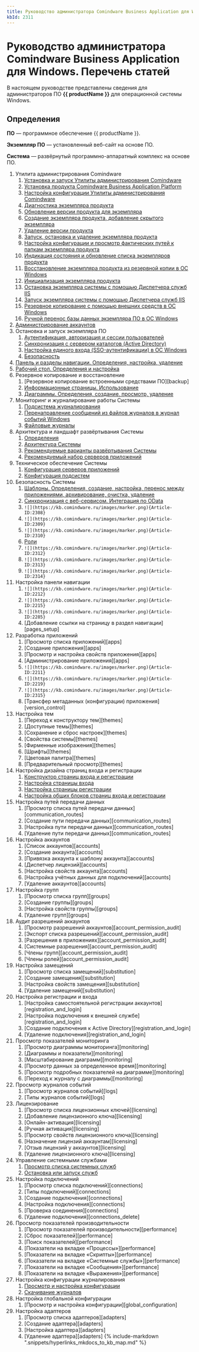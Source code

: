 ```yaml
---
title: Руководство администратора Comindware Business Application для Windows. Перечень статей
kbId: 2311
---
```


# Руководство администратора Comindware Business Application для Windows. Перечень статей

В настоящем руководстве представлены сведения для администраторов ПО **{{ productName }}** для операционной системы Windows.

## Определения

**ПО** — программное обеспечение {{ productName }}.

**Экземпляр ПО** — установленный веб-сайт на основе ПО.

**Система** — развёрнутый программно-аппаратный комплекс на основе ПО.

1. Утилита администрирования Comindware
    1. [Установка и запуск Утилиты администрирования Comindware](https://kb.comindware.ru/article.php?id=2027)
    2. [Установка продукта Comindware Business Application Platform](https://kb.comindware.ru/article.php?id=2294)
    3. [Настройка конфигурации Утилиты администрирования Comindware](https://kb.comindware.ru/article.php?id=2295)
    4. [Диагностика экземпляра продукта](https://kb.comindware.ru/article.php?id=2028)
    5. [Обновление версии продукта для экземпляра](https://kb.comindware.ru/article.php?id=2029)
    6. [Создание экземпляра продукта, добавление скрытого экземпляра](https://kb.comindware.ru/article.php?id=2030)
    7. [Удаление версии продукта](https://kb.comindware.ru/article.php?id=2031)
    8. [Запуск, остановка и удаление экземпляра продукта](https://kb.comindware.ru/article.php?id=2032)
    9. [Настройка конфигурации и просмотр фактических путей к папкам экземпляра продукта](https://kb.comindware.ru/article.php?id=2033)
    10. [Индикация состояния и обновление списка экземпляров продукта](https://kb.comindware.ru/article.php?id=2034)
    11. [Восстановление экземпляра продукта из резервной копии в ОС Windows](https://kb.comindware.ru/article.php?id=2035)
    12. [Инициализация экземпляра продукта](https://kb.comindware.ru/article.php?id=2036)
    13. [Остановка экземпляра системы с помощью Диспетчера служб IIS](https://kb.comindware.ru/article.php?id=2037)
    14. [Запуск экземпляра системы с помощью Диспетчера служб IIS](https://kb.comindware.ru/article.php?id=2038)
    15. [Резервное копирование с помощью внешних средств в ОС Windows](https://kb.comindware.ru/article.php?id=2039)
    16. [Ручной перенос базы данных экземпляра ПО в ОС Windows](https://kb.comindware.ru/article.php?id=2040)
2. [Администрирование аккаунтов](https://kb.comindware.ru/article.php?id=2296)
3. Остановка и запуск экземпляра ПО
    1. [Аутентификация, авторизация и сессии пользователей](https://kb.comindware.ru/article.php?id=2297)
    2. [Синхронизация с сервером каталогов (Active Directory)](https://kb.comindware.ru/article.php?id=2298)
    3. [Настройка единого входа (SSO-аутентификации) в ОС Windows](https://kb.comindware.ru/article.php?id=2299)
    4. [Безопасность](https://kb.comindware.ru/article.php?id=2300)
4. [Панель и разделы навигации. Определения, настройка, удаление](https://kb.comindware.ru/article.php?id=2301)
5. [Рабочий стол. Определения и настройка](https://kb.comindware.ru/article.php?id=2302)
6. Резервное копирование и восстановление
    1. [Резервное копирование встроенными средствами ПО][backup]
    2. [Информационные страницы. Использование](https://kb.comindware.ru/article.php?id=2303)
    3. [Диаграммы. Определения, создание, просмотр, удаление](https://kb.comindware.ru/article.php?id=2154)
7. Мониторинг и журналирование работы Системы
    1. [Подсистема журналирования](https://kb.comindware.ru/article.php?id=2501#mcetoc_1glgviuqt6)
    2. [Перенаправление сообщений из файлов журналов в журнал событий Windows](https://kb.comindware.ru/article.php?id=2501#mcetoc_1glgvkqe77)
    3. [Файловые журналы](https://kb.comindware.ru/article.php?id=2501#mcetoc_1glgvul1j8)
8. Архитектура и ландшафт развёртывания Системы
    1. [Определения](https://kb.comindware.ru/article.php?id=2085#mcetoc_1g78u77lo2)
    2. [Архитектура Системы](https://kb.comindware.ru/article.php?id=2085#mcetoc_1g7eahlrr0)
    3. [Рекомендуемые варианты развёртывания Системы](https://kb.comindware.ru/article.php?id=2085#mcetoc_1g7eauu4b2)
    4. [Рекомендуемый набор серверов приложений](https://kb.comindware.ru/article.php?id=2085#mcetoc_1g7ebavmr4)
9. Техническое обеспечение Системы
    1. [Конфигурация серверов приложений](https://kb.comindware.ru/article.php?id=2085#mcetoc_1g7ebfaqq1)
    2. [Конфигурация подсистем](https://kb.comindware.ru/article.php?id=2085#mcetoc_1g7ebvhdq0)
10. Безопасность Системы
    1. [Шаблоны. Определения, создание, настройка, перенос между приложениями, архивирование, очистка, удаление](https://kb.comindware.ru/article.php?id=2306)
    2. [Синхронизация с веб-сервисом. Интеграция по OData](https://kb.comindware.ru/article.php?id=2307)
    3. `![](https://kb.comindware.ru/images/marker.png){Article-ID:2308}`
    4. `![](https://kb.comindware.ru/images/marker.png){Article-ID:2309}`
    5. `![](https://kb.comindware.ru/images/marker.png){Article-ID:2310}`
    6. [Роли](https://kb.comindware.ru/category/comindware-business-application-platform/%d0%92%d0%b5%d1%80%d1%81%d0%b8%d1%8f-4/%d0%a0%d1%83%d0%ba%d0%be%d0%b2%d0%be%d0%b4%d1%81%d1%82%d0%b2%d0%b0/%d0%a0%d1%83%d0%ba%d0%be%d0%b2%d0%be%d0%b4%d1%81%d1%82%d0%b2%d0%be-%d0%bf%d0%be%d0%bb%d1%8c%d0%b7%d0%be%d0%b2%d0%b0%d1%82%d0%b5%d0%bb%d1%8f-4-2/%d0%90%d0%b4%d0%bc%d0%b8%d0%bd%d0%b8%d1%81%d1%82%d1%80%d0%b8%d1%80%d0%be%d0%b2%d0%b0%d0%bd%d0%b8%d0%b5/%d0%90%d0%b4%d0%bc%d0%b8%d0%bd%d0%b8%d1%81%d1%82%d1%80%d0%b8%d1%80%d0%be%d0%b2%d0%b0%d0%bd%d0%b8%d0%b5-%d0%b0%d0%ba%d0%ba%d0%b0%d1%83%d0%bd%d1%82%d0%be%d0%b2/%d0%a1%d0%b8%d1%81%d1%82%d0%b5%d0%bc%d0%bd%d1%8b%d0%b5-%d1%80%d0%be%d0%bb%d0%b8/461/)
    7. `![](https://kb.comindware.ru/images/marker.png){Article-ID:2312}`
    8. `![](https://kb.comindware.ru/images/marker.png){Article-ID:2313}`
    9. `![](https://kb.comindware.ru/images/marker.png){Article-ID:2314}`
11. Настройка панели навигации
    1. `![](https://kb.comindware.ru/images/marker.png){Article-ID:2212}`
    2. `![](https://kb.comindware.ru/images/marker.png){Article-ID:2215}`
    3. `![](https://kb.comindware.ru/images/marker.png){Article-ID:2285}`
    4. [Добавление ссылки на страницу в раздел навигации][pages_setup]
12. Разработка приложений
    1. [Просмотр списка приложений][apps]
    2. [Создание приложения][apps]
    3. [Просмотр и настройка свойств приложения][apps]
    4. [Администрирование приложения][apps]
    5. `![](https://kb.comindware.ru/images/marker.png){Article-ID:2211}`
    6. `![](https://kb.comindware.ru/images/marker.png){Article-ID:2219}`
    7. `![](https://kb.comindware.ru/images/marker.png){Article-ID:2315}`
    8. [Трансфер метаданных (конфигурации) приложения][version_control]
13. Настройка тем
    1. [Переход к конструктору тем][themes]
    2. [Доступные темы][themes]
    3. [Сохранение и сброс настроек][themes]
    4. [Свойства системы][themes]
    5. [Фирменные изображения][themes]
    6. [Шрифты][themes]
    7. [Цветовая палитра][themes]
    8. [Предварительный просмотр][themes]
14. Настройка дизайна страниц входа и регистрации
    1. [Конструктор страниц входа и регистрации](https://kb.comindware.ru/article.php?id=2198#mcetoc_1gjripa5r1)
    2. [Настройка страницы входа](https://kb.comindware.ru/article.php?id=2198#mcetoc_1gjripa5r2)
    3. [Настройка страницы регистрации](https://kb.comindware.ru/article.php?id=2198#mcetoc_1gjripa5r5)
    4. [Настройка общих блоков страниц входа и регистрации](https://kb.comindware.ru/article.php?id=2198#mcetoc_1gjripa5r7)
15. Настройка путей передачи данных
    1. [Просмотр списка путей передачи данных][communication_routes]
    2. [Создание пути передачи данных][communication_routes]
    3. [Настройка пути передачи данных][communication_routes]
    4. [Удаление пути передачи данных][communication_routes]
16. Настройка аккаунтов
    1. [Список аккаунтов][accounts]
    2. [Создание аккаунта][accounts]
    3. [Привязка аккаунта к шаблону аккаунта][accounts]
    4. [Диспетчер лицензий][accounts]
    5. [Настройка свойств аккаунта][accounts]
    6. [Настройка учётных данных для подключений][accounts]
    7. [Удаление аккаунтов][accounts]
17. Настройка групп
    1. [Просмотр списка групп][groups]
    2. [Создание группы][groups]
    3. [Настройка свойств группы][groups]
    4. [Удаление групп][groups]
18. Аудит разрешений аккаунтов
    1. [Просмотр разрешений аккаунтов][account_permission_audit]
    2. [Экспорт списка разрешений][account_permission_audit]
    3. [Разрешения в приложениях][account_permission_audit]
    4. [Системные разрешения][account_permission_audit]
    5. [Члены групп][account_permission_audit]
    6. [Члены ролей][account_permission_audit]
19. Настройка замещений
    1. [Просмотр списка замещений][substitution]
    2. [Создание замещения][substitution]
    3. [Настройка свойств замещения][substitution]
    4. [Удаление замещений][substitution]
20. Настройка регистрации и входа
    1. [Настройка самостоятельной регистрации аккаунтов][registration_and_login]
    2. [Настройка подключения к внешней службе][registration_and_login]
    3. [Создание подключения к Active Directory][registration_and_login]
    4. [Удаление подключения][registration_and_login]
21. Просмотр показателей мониторинга
    1. [Просмотр диаграммы мониторинга][monitoring]
    2. [Диаграммы и показатели][monitoring]
    3. [Масштабирование диаграмм][monitoring]
    4. [Просмотр данных за определенное время][monitoring]
    5. [Просмотр подробных показателей на диаграмме][monitoring]
    6. [Переход к журналу с диаграммы][monitoring]
22. Просмотр журналов событий
    1. [Просмотр журналов событий][logs]
    2. [Типы журналов событий][logs]
23. Лицензирование
    1. [Просмотр списка лицензионных ключей][licensing]
    2. [Добавление лицензионного ключа][licensing]
    3. [Онлайн-активация][licensing]
    4. [Ручная активация][licensing]
    5. [Просмотр свойств лицензионного ключа][licensing]
    6. [Назначение лицензий аккаунтам][licensing]
    7. [Отзыв лицензий у аккаунтов][licensing]
    8. [Удаление лицензионного ключа][licensing]
24. Управление системными службами
    1. [Просмотр списка системных служб](https://kb.comindware.ru/article.php?id=2182#mcetoc_1gjrhskg01)
    2. [Остановка или запуск служб](https://kb.comindware.ru/article.php?id=2182#mcetoc_1gjrhskg16)
25. Настройка подключений
    1. [Просмотр списка подключений][connections]
    2. [Типы подключений][connections]
    3. [Создание подключения][connections]
    4. [Настройка подключения][connections]
    5. [Проверка соединения][connections]
    6. [Удаление подключения][connections_delete]
26. Просмотр показателей производительности
    1. [Просмотр показателей производительности][performance]
    2. [Сброс показателей][performance]
    3. [Поиск показателей][performance]
    4. [Показатели на вкладке «Процессы»][performance]
    5. [Показатели на вкладке «Скрипты»][performance]
    6. [Показатели на вкладке «Системные службы»][performance]
    7. [Показатели на вкладке «Сообщения»][performance]
    8. [Показатели на вкладке «Выражения»][performance]
27. Настройка конфигурации журналирования
    1. [Просмотр и настройка конфигурации](https://kb.comindware.ru/article.php?id=2186#mcetoc_1gjrh9tu31)
    2. [Скачивание журналов](https://kb.comindware.ru/article.php?id=2186#mcetoc_1gjrh9tu43)
28. Настройка глобальной конфигурации
    1. [Просмотр и настройка конфигурации][global_configuration]
29. Настройка адаптеров
    1. [Просмотр списка адаптеров][adapters]
    2. [Создание адаптера][adapters]
    3. [Настройка адаптера][adapters]
    4. [Удаление адаптера][adapters]
{% include-markdown ".snippets/hyperlinks_mkdocs_to_kb_map.md" %}
